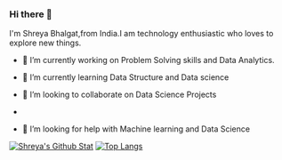 

### Hi there 👋

I'm Shreya Bhalgat,from India.I am technology enthusiastic who loves to explore new things.

- 🔭 I’m currently working on Problem Solving skills and Data Analytics.

- 🌱 I’m currently learning Data Structure and Data science

- 👯 I’m looking to collaborate on Data Science Projects 
- 
- 🤔 I’m looking for help with Machine learning and Data Science


[![Shreya's Github Stat](https://github-readme-stats.vercel.app/api?username=shreyabhalgat)](https://github.com/shreyabhalgat)
[![Top Langs](https://github-readme-stats.vercel.app/api/top-langs/?username=shreyabhalgat&layout=compact)](https://github.com/shreyabhalgat)




<!--You can find me on [![Twitter][1.2]][1], or on [![LinkedIn][2.2]][2].

<!-- Icons -->
<!--
[1.2]: http://i.imgur.com/wWzX9uB.png (twitter icon without padding)
[2.2]: https://raw.githubusercontent.com/MartinHeinz/MartinHeinz/master/linkedin-3-16.png (LinkedIn icon without padding)-->

<!-- Links to your social media accounts -->
<!--
[1]:https://twitter.com/shreya_bhalgat
[2]: https://www.linkedin.com/in/shreya-bhalgat-275828214/-->



